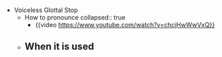 - Voiceless Glottal Stop
	- How to pronounce
	  collapsed:: true
		- {{video https://www.youtube.com/watch?v=chcjHwWwVxQ}}
	- When it is used
		-